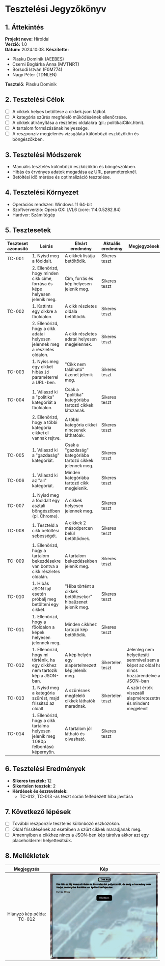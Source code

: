 # Tesztelési Jegyzőkönyv

## 1. Áttekintés

**Projekt neve:** Híroldal  
**Verzió:** 1.0  
**Dátum:** 2024.10.08.
**Készítette:** 

+ Plasku Dominik (AEEBES)
+ Cserni Boglárka Anna (MVTNRT)
+ Borsodi István (F0M774)
+ Nagy Péter (TDNLEN)

**Tesztelő:** Plasku Dominik  

## 2. Tesztelési Célok

- [ ] A cikkek helyes betöltése a cikkek.json fájlból.
- [ ] A kategória szűrés megfelelő működésének ellenőrzése.
- [ ] A cikkek átirányítása a részletes oldalakra (pl.: politikaiCikk.html).
- [ ] A tartalom formázásának helyessége.
- [ ] A reszponzív megjelenés vizsgálata különböző eszközökön és böngészőkben.

## 3. Tesztelési Módszerek

- Manuális tesztelés különböző eszközökön és böngészőkben.
- Hibás és érvényes adatok megadása az URL paramétereknél.
- Betöltési idő mérése és optimalizáció tesztelése.

## 4. Tesztelési Környezet

- Operációs rendszer: Windows 11 64-bit
- Szoftververzió: Opera GX: LVL6 (core: 114.0.5282.84)
- Hardver: Számítógép

## 5. Tesztesetek

| Teszteset azonosító | Leírás                                                                               | Elvárt eredmény                                        | Aktuális eredmény | Megjegyzések          |
|---------------------|--------------------------------------------------------------------------------------|--------------------------------------------------------|-------------------|-----------------------|
| TC-001              | 1. Nyisd meg a főoldalt.                                                             | A cikkek listája betöltődik.                           |   Sikeres teszt   |                       |
|                     | 2. Ellenőrizd, hogy minden cikk címe, forrása és képe helyesen jelenik meg.          | Cím, forrás és kép helyesen jelenik meg.               |   Sikeres teszt   |                       |
| TC-002              | 1. Kattints egy cikkre a főoldalon.                                                  | A cikk részletes oldala betöltődik.                    |   Sikeres teszt   |                       |
|                     | 2. Ellenőrizd, hogy a cikk adatai helyesen jelennek meg a részletes oldalon.         | A cikk részletes adatai helyesen megjelennek.          |   Sikeres teszt   |                       |
| TC-003              | 1. Nyiss meg egy cikket hibás `id` paraméterrel a URL-ben.                           | "Cikk nem található" üzenet jelenik meg.               |   Sikeres teszt   |                       |
| TC-004              | 1. Válaszd ki a "politika" kategóriát a főoldalon.                                   | Csak a "politika" kategóriába tartozó cikkek látszanak.|   Sikeres teszt   |                       |
|                     | 2. Ellenőrizd, hogy a többi kategória cikkei el vannak rejtve.                       | A többi kategória cikkei nincsenek láthatóak.          |   Sikeres teszt   |                       |
| TC-005              | 1. Válaszd ki a "gazdaság" kategóriát.                                               | Csak a "gazdaság" kategóriába tartozó cikkek jelennek meg. | Sikeres teszt   |                     |
| TC-006              | 1. Válaszd ki az "all" kategóriát.                                                   | Minden kategóriába tartozó cikk megjelenik.            |   Sikeres teszt   |                       |
| TC-007             | 1. Nyisd meg a főoldalt egy asztali böngészőben (pl. Chrome).                        | A cikkek helyesen jelennek meg.                        |   Sikeres teszt   |                        |
| TC-008              | 1. Teszteld a cikk betöltési sebességét.                                             | A cikkek 2 másodpercen belül betöltődnek.              |   Sikeres teszt   |                       |
| TC-009              | 1. Ellenőrizd, hogy a tartalom bekezdésekre van bontva a cikk részletes oldalán.     | A tartalom bekezdésekben jelenik meg.                  |   Sikeres teszt   |                       |
| TC-010              | 1. Hibás JSON fájl esetén próbálj meg betölteni egy cikket.                          | "Hiba történt a cikkek betöltésekor" hibaüzenet jelenik meg. | Sikeres teszt   |                   |
| TC-011              | 1. Ellenőrizd, hogy a főoldalon a képek helyesen jelennek meg.                       | Minden cikkhez tartozó kép betöltődik.                 |   Sikeres teszt   |                       |
| TC-012              | 1. Ellenőrizd, hogy mi történik, ha egy cikkhez nem tartozik kép a JSON-ban.         | A kép helyén egy alapértelmezett kép jelenik meg.      |   Sikertelen teszt   | Jelenleg nem helyettesíti semmivel sem a képet az oldal ha nincs hozzárendelve a JSON-ban |
| TC-013              | 1. Nyisd meg a kategória szűrést, majd frissítsd az oldalt.                          | A szűrésnek megfelelő cikkek láthatók maradnak.        |   Sikertelen teszt   | A szűrt érték visszaáll alapméretezettre és mindent megjelenít |
| TC-014              | 1. Ellenőrizd, hogy a cikk tartalma helyesen jelenik meg 1080p felbontású képernyőn. | A tartalom jól látható és olvasható.                   |   Sikeres teszt   |                       |


## 6. Tesztelési Eredmények

- **Sikeres tesztek:** 12  
- **Sikertelen tesztek:** 2 
- **Kérdések és észrevételek:** 
    - TC-012, TC-013 -as teszt során felfedezett hiba javítása

## 7. Következő lépések

- [ ] További reszponzív tesztelés különböző eszközökön.
- [ ] Oldal frissítésének az esetében a szűrt cikkek maradjanak meg.
- [ ] Amennyiben a cikkhez nincs a JSON-ben kép tárolva akkor azt egy placeholderrel helyettesítsük.

## 8. Mellékletek   
| Megjegyzés | Kép |
| :-----------: | :-----------: |
| Hiányzó kép példa: TC-012 | ![](https://github.com/Drntth/AFP1Anonymous/blob/main/kep/TesztelesiKepek/Hianyzokep_JSON.png) | 
